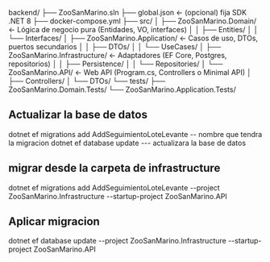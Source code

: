 backend/
├── ZooSanMarino.sln
├── global.json              ← (opcional) fija SDK .NET 8
├── docker-compose.yml
├── src/
│   ├── ZooSanMarino.Domain/         ← Lógica de negocio pura (Entidades, VO, interfaces)
│   │   ├── Entities/
│   │   └── Interfaces/
│   ├── ZooSanMarino.Application/    ← Casos de uso, DTOs, puertos secundarios
│   │   ├── DTOs/
│   │   └── UseCases/
│   ├── ZooSanMarino.Infrastructure/ ← Adaptadores (EF Core, Postgres, repositorios)
│   │   ├── Persistence/
│   │   └── Repositories/
│   └── ZooSanMarino.API/            ← Web API (Program.cs, Controllers o Minimal API)
│       ├── Controllers/
│       └── DTOs/
└── tests/
    ├── ZooSanMarino.Domain.Tests/
    └── ZooSanMarino.Application.Tests/


## Actualizar la base de datos 

dotnet ef migrations add AddSeguimientoLoteLevante  -- nombre que tendra la migracion 
dotnet ef database update   --- actualizara la base de datos

## migrar desde la carpeta de infrastructure
dotnet ef migrations add AddSeguimientoLoteLevante --project ZooSanMarino.Infrastructure --startup-project ZooSanMarino.API

## Aplicar migracion 
dotnet ef database update --project ZooSanMarino.Infrastructure --startup-project ZooSanMarino.API

